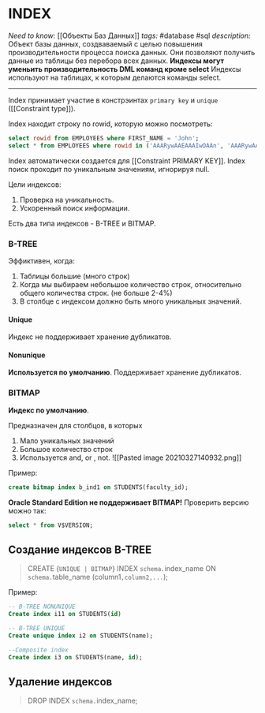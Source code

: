 # INDEX
*Need to know:* [[Объекты Баз Данных]]
*tags:* #database #sql 
*description:* Объект базы данных, создваваемый с целью повышения производительности процесса поиска данных. Они позволяют получить данные из таблицы без перебора всех данных. **Индексы могут уменьить производительность DML команд кроме select** Индексы используют на таблицах, к которым делаются команды select.

---
Index принимает участие в констрэинтах `primary key` и `unique` ([[Constraint type]]).

Index находит строку по rowid, которую можно посмотреть:
```sql
select rowid from EMPLOYEES where FIRST_NAME = 'John';
select * from EMPLOYEES where rowid in ('AAARywAAEAAAIwOAAn', 'AAARywAAEAAAIwOAAK', 'AAARywAAEAAAIwOAAt');
```

Index автоматически создается для [[Constraint PRIMARY KEY]]. Index поиск проходит по уникальным значениям, игнорируя null.

Цели индексов: 
1. Проверка на уникальность.
2. Ускоренный поиск информации.

Есть два типа индексов - B-TREE и BITMAP.

### B-TREE
Эффиктивен, когда:
1. Таблицы большие (много строк)
2. Когда мы выбираем небольшое количество строк, относительно общего количества строк. (не больше 2-4%)
3. В столбце с индексом должно быть много уникальных значений.
#### Unique
Индекс не поддерживает хранение дубликатов.
#### Nonunique
**Используется по умолчанию**. Поддерживает хранение дубликатов.

### BITMAP
**Индекс по умолчанию**.

Предназначен для столбцов, в которых
1. Мало уникальных значений
2. Большое количество строк
3. Используется and, or , not.
![[Pasted image 20210327140932.png]]

Пример:
```sql
create bitmap index b_ind1 on STUDENTS(faculty_id);
```

**Oracle Standard Edition не поддерживает BITMAP!**
Проверить версию можно так:
```sql
select * from V$VERSION;
```

## Создание индексов B-TREE
>CREATE {`UNIQUE | BITMAP`} INDEX
`schema.`index_name ON
`schema.`table_name (column1`,column2,...`);

Пример:
```sql
-- B-TREE NONUNIQUE
Create index i11 on STUDENTS(id)

-- B-TREE UNIQUE 
Create unique index i2 on STUDENTS(name); 

--Composite index
Create index i3 on STUDENTS(name, id); 
```

## Удаление индексов
>DROP INDEX `schema.`index_name;